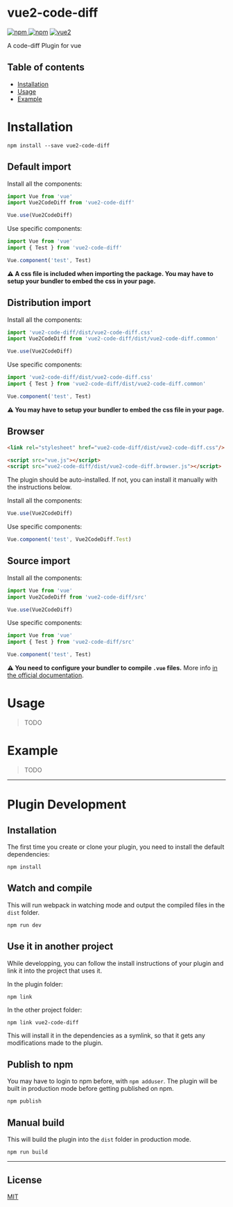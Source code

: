 # vue2-code-diff

[![npm](https://img.shields.io/npm/v/vue2-code-diff.svg) ![npm](https://img.shields.io/npm/dm/vue2-code-diff.svg)](https://www.npmjs.com/package/vue2-code-diff)
[![vue2](https://img.shields.io/badge/vue-2.x-brightgreen.svg)](https://vuejs.org/)

A code-diff Plugin for vue

## Table of contents

- [Installation](#installation)
- [Usage](#usage)
- [Example](#example)

# Installation

```
npm install --save vue2-code-diff
```

## Default import

Install all the components:

```javascript
import Vue from 'vue'
import Vue2CodeDiff from 'vue2-code-diff'

Vue.use(Vue2CodeDiff)
```

Use specific components:

```javascript
import Vue from 'vue'
import { Test } from 'vue2-code-diff'

Vue.component('test', Test)
```

**⚠️ A css file is included when importing the package. You may have to setup your bundler to embed the css in your page.**

## Distribution import

Install all the components:

```javascript
import 'vue2-code-diff/dist/vue2-code-diff.css'
import Vue2CodeDiff from 'vue2-code-diff/dist/vue2-code-diff.common'

Vue.use(Vue2CodeDiff)
```

Use specific components:

```javascript
import 'vue2-code-diff/dist/vue2-code-diff.css'
import { Test } from 'vue2-code-diff/dist/vue2-code-diff.common'

Vue.component('test', Test)
```

**⚠️ You may have to setup your bundler to embed the css file in your page.**

## Browser

```html
<link rel="stylesheet" href="vue2-code-diff/dist/vue2-code-diff.css"/>

<script src="vue.js"></script>
<script src="vue2-code-diff/dist/vue2-code-diff.browser.js"></script>
```

The plugin should be auto-installed. If not, you can install it manually with the instructions below.

Install all the components:

```javascript
Vue.use(Vue2CodeDiff)
```

Use specific components:

```javascript
Vue.component('test', Vue2CodeDiff.Test)
```

## Source import

Install all the components:

```javascript
import Vue from 'vue'
import Vue2CodeDiff from 'vue2-code-diff/src'

Vue.use(Vue2CodeDiff)
```

Use specific components:

```javascript
import Vue from 'vue'
import { Test } from 'vue2-code-diff/src'

Vue.component('test', Test)
```

**⚠️ You need to configure your bundler to compile `.vue` files.** More info [in the official documentation](https://vuejs.org/v2/guide/single-file-components.html).

# Usage

> TODO

# Example

> TODO

---

# Plugin Development

## Installation

The first time you create or clone your plugin, you need to install the default dependencies:

```
npm install
```

## Watch and compile

This will run webpack in watching mode and output the compiled files in the `dist` folder.

```
npm run dev
```

## Use it in another project

While developping, you can follow the install instructions of your plugin and link it into the project that uses it.

In the plugin folder:

```
npm link
```

In the other project folder:

```
npm link vue2-code-diff
```

This will install it in the dependencies as a symlink, so that it gets any modifications made to the plugin.

## Publish to npm

You may have to login to npm before, with `npm adduser`. The plugin will be built in production mode before getting published on npm.

```
npm publish
```

## Manual build

This will build the plugin into the `dist` folder in production mode.

```
npm run build
```

---

## License

[MIT](http://opensource.org/licenses/MIT)
